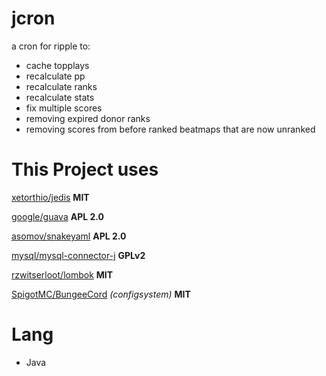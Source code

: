 # jcron
a cron for ripple to:
- cache topplays
- recalculate pp
- recalculate ranks
- recalculate stats
- fix multiple scores
- removing expired donor ranks
- removing scores from before ranked beatmaps that are now unranked

# This Project uses
[xetorthio/jedis](https://github.com/xetorthio/jedis) **MIT**

[google/guava](https://github.com/google/guava) **APL 2.0**

[asomov/snakeyaml](https://bitbucket.org/asomov/snakeyaml) **APL 2.0**

[mysql/mysql-connector-j](https://bitbucket.org/mysql/mysql-connector-j) **GPLv2**

[rzwitserloot/lombok](https://bitbucket.org/rzwitserloot/lombok) **MIT**

[SpigotMC/BungeeCord](https://github.com/SpigotMC/BungeeCord) _(configsystem)_ **MIT**

# Lang
- Java
